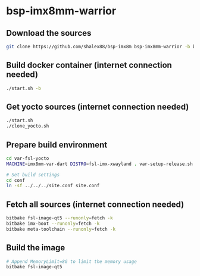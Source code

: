 # bsp-imx8mm-warrior

## Download the sources

```bash
git clone https://github.com/shalex88/bsp-imx8m bsp-imx8mm-warrior -b bsp-imx8mm-warrior
```

## Build docker container (internet connection needed)

```bash
./start.sh -b
```

## Get yocto sources (internet connection needed)

```bash
./start.sh
./clone_yocto.sh
```

## Prepare build environment

```bash
cd var-fsl-yocto
MACHINE=imx8mm-var-dart DISTRO=fsl-imx-xwayland . var-setup-release.sh
```

```bash
# Set build settings
cd conf
ln -sf ../../../site.conf site.conf
```

## Fetch all sources (internet connection needed)

```bash
bitbake fsl-image-qt5 --runonly=fetch -k
bitbake imx-boot --runonly=fetch -k
bitbake meta-toolchain --runonly=fetch -k
```

## Build the image

```bash
# Append MemoryLimit=8G to limit the memory usage
bitbake fsl-image-qt5
```
